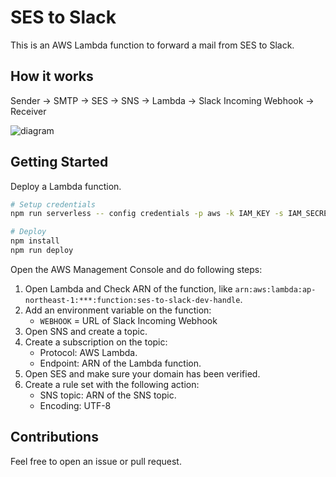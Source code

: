 # SES to Slack

This is an AWS Lambda function to forward a mail from SES to Slack.


## How it works

Sender -> SMTP -> SES -> SNS -> Lambda -> Slack Incoming Webhook -> Receiver

![diagram](https://lh5.googleusercontent.com/V-8BCBJhk2ZN4iCg77Ohl-JrKIhTl9uMqKbkl91aWo3BoWy4Zu8_fAIiRgvDfiy5Oz-QqKgg8-1NhEYjHdo0=w2456-h1408)

## Getting Started

Deploy a Lambda function.

```sh
# Setup credentials
npm run serverless -- config credentials -p aws -k IAM_KEY -s IAM_SECRET

# Deploy
npm install
npm run deploy
```

Open the AWS Management Console and do following steps:

1. Open Lambda and Check ARN of the function, like `arn:aws:lambda:ap-northeast-1:***:function:ses-to-slack-dev-handle`.
1. Add an environment variable on the function:
    - `WEBHOOK` = URL of Slack Incoming Webhook
1. Open SNS and create a topic.
1. Create a subscription on the topic:
    - Protocol: AWS Lambda.
    - Endpoint: ARN of the Lambda function.
1. Open SES and make sure your domain has been verified.
1. Create a rule set with the following action:
    - SNS topic: ARN of the SNS topic.
    - Encoding: UTF-8


## Contributions

Feel free to open an issue or pull request.
